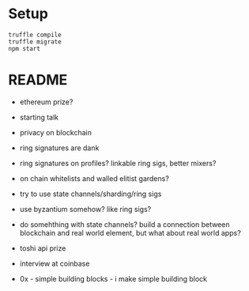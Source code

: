 # Setup
```
truffle compile
truffle migrate
npm start
```

# README

- ethereum prize?
 - starting talk
 - privacy on blockchain
 - ring signatures are dank
 - ring signatures on profiles? linkable ring sigs, better mixers?
 - on chain whitelists and walled elitist gardens?
 - try to use state channels/sharding/ring sigs
 - use byzantium somehow? like ring sigs?

- do somehthing with state channels?
 build a connection between blockchain and real world element, but what about real world apps?

 - toshi api prize
 - interview at coinbase


 - 0x - simple building blocks - i make simple building block
 